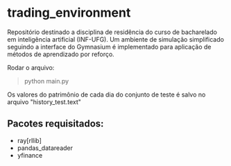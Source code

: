 # trading_environment
Repositório destinado a disciplina de residência do curso de bacharelado em inteligência artificial (INF-UFG). 
Um ambiente de simulação simplificado seguindo a interface do Gymnasium é implementado para aplicação de métodos de aprendizado por reforço.

Rodar o arquivo:
> python main.py

Os valores do patrimônio de cada dia do conjunto de teste é salvo no arquivo "history_test.text"

## Pacotes requisitados:
* ray[rllib]
* pandas_datareader
* yfinance
